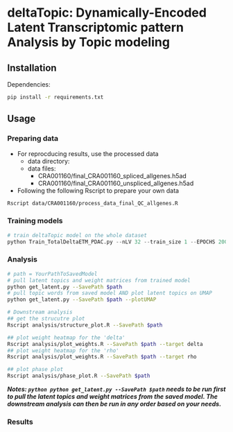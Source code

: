 # deltaTopic: Dynamically-Encoded Latent Transcriptomic pattern Analysis by Topic modeling

## Installation
Dependencies:
```bash
pip install -r requirements.txt
```

## Usage

### Preparing data

- For reprocducing results, use the processed data
    - data directory: 
    - data files: 
        - CRA001160/final_CRA001160_spliced_allgenes.h5ad
        - CRA001160/final_CRA001160_unspliced_allgenes.h5ad
- Following the following Rscript to prepare your own data
```bash 
Rscript data/CRA001160/process_data_final_QC_allgenes.R
```
### Training models

```python
# train deltaTopic model on the whole dataset
python Train_TotalDeltaETM_PDAC.py --nLV 32 --train_size 1 --EPOCHS 2000 --lr 0.001
```

### Analysis

```bash
# path = YourPathToSavedModel
# pull latent topics and weight matrices from trained model
python get_latent.py --SavePath $path
# pull topic words from saved model AND plot latent topics on UMAP
python get_latent.py --SavePath $path --plotUMAP

# Downstream analysis
## get the strucutre plot 
Rscript analysis/structure_plot.R --SavePath $path 

## plot weight heatmap for the 'delta'
Rscript analysis/plot_weights.R --SavePath $path --target delta
## plot weight heatmap for the 'rho'
Rscript analysis/plot_weights.R --SavePath $path --target rho

## plot phase plot
Rscript analysis/phase_plot.R --SavePath $path
```
***Notes: ```python python get_latent.py --SavePath $path``` needs to be run first to pull the latent topics and weight matrices from the saved model. The downstream analysis can then be run in any order based on your needs.***

### Results
